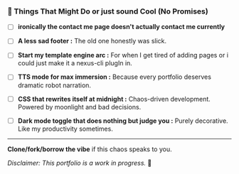 ### 🚧 Things That Might Do or just sound Cool (No Promises)  

- [ ] **ironically the contact me page doesn't actually contact me currently** 

- [ ] **A less sad footer :** The old one honestly was slick. 

- [ ] **Start my template engine arc :** For when I get tired of adding pages or i could just make it a nexus-cli plugIn in.
 
- [ ] **TTS mode for max immersion :** Because every portfolio deserves dramatic robot narration.

- [ ] **CSS that rewrites itself at midnight :** Chaos-driven development. Powered by moonlight and bad decisions.

- [ ] **Dark mode toggle that does nothing but judge you :**
Purely decorative. Like my productivity sometimes.
  

---  
**Clone/fork/borrow the vibe** if this chaos speaks to you.  

*Disclaimer: This portfolio is a work in progress.* 🌿  